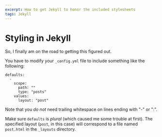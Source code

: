 ```yaml
---
excerpt: How to get Jekyll to honor the included stylesheets
tags: Jekyll
---
```


Styling in Jekyll
=================

So, I finally am on the road to getting this figured out.

You have to modify your `_config.yml` file to include something like the following:

~~~
defaults:
  -
    scope:
      path: ""
      type: "posts"
    values:
      layout: "post"
~~~

Note that you _do not_ need trailing whitespace on lines ending with "-" or ":".

Make sure `defaults` is _plural_ (which caused me some trouble at first).  The specified layout (`post`, in this case)
will correspond to a file named `post.html` in the `_layouts` directory.


